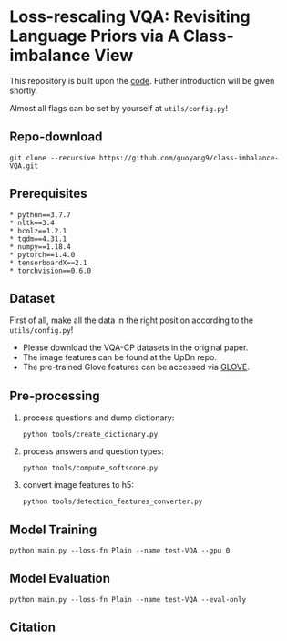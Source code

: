 # Loss-rescaling VQA: Revisiting Language Priors via A Class-imbalance View
This repository is built upon the [code](https://github.com/hengyuan-hu/bottom-up-attention-vqa). Futher introduction will be given shortly.

Almost all flags can be set by yourself at `utils/config.py`!

## Repo-download
```
git clone --recursive https://github.com/guoyang9/class-imbalance-VQA.git
```
## Prerequisites
    * python==3.7.7
    * nltk==3.4
    * bcolz==1.2.1
    * tqdm==4.31.1
    * numpy==1.18.4
    * pytorch==1.4.0
    * tensorboardX==2.1
    * torchvision==0.6.0
## Dataset
First of all, make all the data in the right position according to the `utils/config.py`!

* Please download the VQA-CP datasets in the original paper.
* The image features can be found at the UpDn repo.
* The pre-trained Glove features can be accessed via [GLOVE](https://nlp.stanford.edu/projects/glove/).


## Pre-processing

1. process questions and dump dictionary:
    ```
    python tools/create_dictionary.py
    ```

2. process answers and question types:

    ```
    python tools/compute_softscore.py
    ```
3. convert image features to h5:
    ```
    python tools/detection_features_converter.py 
    ```
## Model Training
```
python main.py --loss-fn Plain --name test-VQA --gpu 0
```

## Model Evaluation 
```
python main.py --loss-fn Plain --name test-VQA --eval-only
```
## Citation
